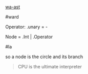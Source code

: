 [wa-ast](https://createlang.rs/01_calculator/ast.html)

#ward

Operator: .unary = -

Node = .Int | .Operator

#la

so a node is the circle and its branch

>CPU is the ultimate interpreter

